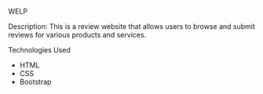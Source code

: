 WELP

Description:
This is a review website that allows users to browse and submit reviews for various products and services.

Technologies Used
- HTML
- CSS
- Bootstrap
